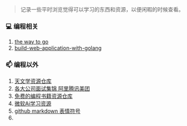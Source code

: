 > 记录一些平时浏览觉得可以学习的东西和资源，以便闲暇的时候查看。

### :computer: 编程相关
1. [the way to go](https://github.com/unknwon/the-way-to-go_ZH_CN)
2. [build-web-application-with-golang](https://github.com/astaxie/build-web-application-with-golang)

### :mailbox: 编程以外
1. [天文学资源仓库](https://github.com/orbitalindex/awesome-space)
2. [各大公司面试集锦 阿里腾讯美团](https://github.com/0voice/interview_internal_reference)
3. [免费的编程书籍资源仓库](https://github.com/justjavac/free-programming-books-zh_CN)
4. [微软Ai学习资源](https://github.com/microsoft/ai-edu)
5. [github markdown 表情符号](https://gist.github.com/rxaviers/7360908)
6. 
